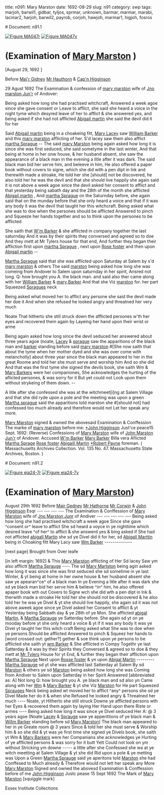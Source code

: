 title: n091: Mary Marston
date: 1692-08-29
slug: n91
category: swp
tags: marjoh, barwil1, gidbar, tyljos, sprmar, unknown, barmar, marmar, marabi, lacmar2, harjoh, barwil2, payrob, corjoh, hawjoh, marmar1, higjoh, fosros


<div markdown class="doc" id="n91.1"># Document: n91.1

[![Figure MA047r](archives/MA135/small/MA047r.jpg)](archives/MA135/large/MA047r.jpg)
[![Figure MA047v](archives/MA135/small/MA047v.jpg)](archives/MA135/large/MA047v.jpg)

# (Examination of [Mary Marston](/tag/marmar1.html) )

[August 29, 1692  ]

Before [Maj'r Gidney](/tag/gidbar.html) [Mr Hauthorn](/tag/hawjoh.html) & [Cap'n Higginson](/tag/higjoh.html)

29 Agust 1692  The Examination & confession of [mary marston](/tag/marmar1.html) wife of [Jno marston Jun'r](/tag/marjoh.html) of Andover:

Being asked how long she had practised witchcraft, Answered a week agoe since she gave consent or Leave to afflict, she said she heard a voice in the night tyme which desyred leave of her to afflict & she answered yes, and being asked if she had not afflicted [Abigail martin](/tag/marabi.html) she said the devil did it for her

Said [Abigail martin](/tag/marabi.html) being in a choakeing fitt, [Mary Lacey](/tag/lacmar2.html) saw [William Barker](/tag/barwil1.html) and this [mary marston](/tag/marmar.html) afflicting of her. S'd lacey saw them also afflict [martha Sprague](/tag/sprmar.html) -- The said [mary Marston](/tag/marmar1.html) being again asked how long it is since she was first seduced, she said sometyme in the last winter, And that being at home in her onw house, & her husband absent, she saw the appearance of a black man in the evening a litle after it was dark. The said black man bid her serve him, and beleeve in him, He also offered a paper book without covers to signe, which she did with a pen dipt in Ink and therewith made a stroake, He told her she [should] not be discovered, he also told her he was the devil and that she should live happily she again said it is not above a week agoe since the devil asked her consent to afflict and that yesterday being sabath day and the 28th of the month she afflicted [Abigail martin](/tag/marabi.html) , And [martha Sprague](/tag/sprmar.html) on the Saturnday before, she again said that on the munday before that she only heard a voice and that if it was any body it was the devil that taught her this witchcraft. Being asked what she was to doe when the persones should be afflicted Answered to pinch and Squeeze her hands together and so to think upon the persones to be afflicted

 

She saith that [W'm Barker](/tag/barwil1.html) & she afflicted in company together the last saturnday And it was by their spirits they conversed and agreed so to doe And they mett at Mr Tylers house for that end, And further they began their affliction first upon [martha Sprague](/tag/sprmar.html) , next upon [Rose foster](/tag/fosros.html) and then upon [Abigail martin](/tag/marabi.html) --

[Martha Sprague](/tag/sprmar.html) said that she was afflicted upon Saturday at Salem by s'd [mary marston](/tag/marmar1.html) & others The said [marston](/tag/marmar1.html) being asked how long she was comeing from Andover to Salem upon saturnday in her spirit, Ansred not long. Q: how brought you A. the black man. and said also ther came along with her [William Barker](/tag/barwil1.html) & [mary Barker](/tag/barmar.html) And that she Viz [marston](/tag/marmar1.html) for. her part Squeezed [Spragues](/tag/sprmar.html) neck

Being asked what moved her to afflict any persone she said the devil made her doe it And when she refused he looked angry and threatned her very much 

Noate That hitherto she still struck down the afflicted persones w'th her eyes and recovered them again by Layeing her hand upon their wrist or arme 

Being again asked how long since the devil seduced her answered about three years agoe (noate, [Lacey](/tag/lacmar2.html) & [sprague](/tag/sprmar.html) saw the apparitions of the black man and [barker](/tag/barwil1.html) standing before said [mary marston](/tag/marmar1.html) #[She now saith that about the tyme when her mother dyed and she was over come with melancholly] about three year since the black man appeared to her in the great Roome and told her she must serve and worship him And so she did And that was the first tyme she signed the devils book, she saith Wm & [Mary Barkers](/tag/barmar.html) were her companiones, She acknowledges the hurting of the aflicted persones, & was sorry for it But yet could not Look upon them without strykeing of them down. --

A litle after she confessed she was at the witchmeet[i]ng at Salem Village and that she did ryde upon a pole and the meeting was upon a green [Martha sprague](/tag/sprmar.html) said the apparitions told marston she #[should not] had confessed too much already and therefore would not Let her speak any more.

[Mary Marston](/tag/marmar1.html) signed & owned the abovesaid Examination & Conffession
The  marke of [mary marston](/tag/marmar1.html) before me: [*John Higginson](/tag/higjoh.html) Just'ce peace15 Sept. 1692:     (Reverse) Confessions of [Mary Marston](/tag/marmar1.html) wife of [John Marston Jun'r](/tag/marjoh.html) of Andover. Accused [W'm Barker](/tag/barwil1.html) [Mary Barker](/tag/barmar.html) Billa vera  Aflicted [Martha Sprage](/tag/sprmar.html) [Rose foster](/tag/fosros.html) [Abigaill Martin](/tag/marabi.html) [*Robert Payne](/tag/payrob.html) foreman. ( Massachusetts Archives Collection. Vol. 135 No. 47. Massachusetts State Archives, Boston. )</div><div markdown class="doc" id="n91.2"># Document: n91.2

[![Figure eia24-7r](archives/essex/eia/gifs/eia24-7r.gif)](archives/essex/eia/large/eia24-7r.jpg)
[![Figure eia24-7v](archives/essex/eia/gifs/eia24-7v.gif)](archives/essex/eia/large/eia24-7v.jpg)

# (Examination of [Mary Marston](/tag/marmar1.html))

August 29th 1692 Before [Majr Gedney](/tag/gidbar.html) [Mr Hathorne](/tag/harjoh.html) [Mr Corwin](/tag/corjoh.html) & [John Higginson](/tag/higjoh.html) Esqr --- --- --- ---  The Examination & Conffession of [Mary Marston](/tag/marmar1.html) wife of [Jno Marston Junr](/tag/marjoh.html) of Andiver --- --- --- --- ---  Being asked how long she had practised witchcraft a week agoe Since she gave ^consent or^ leave to afflict She sd heard a voyce in ye nighttime which desired leave ^of her^ to afflict & she answerd yes & bing asked if She had not afflicted [abigall Martin](/tag/marabi.html) she sd ye Divel did it for her, sd [Abigall Marttin](/tag/marabi.html) being in Choaking fitt Mary Lacy saw [Wm Barker](/tag/barwil1.html) --------------

[next page] Brought from Over leafe

[in left margin: 1692] & This [Mary Marston](/tag/marmar1.html) afflicting of Her Sd lacey Saw ym also afflictt [Martha Sprauge](/tag/sprmar.html) ---- The sd [Mary Martston](/tag/marmar1.html) being agin asked how long it was since she was first seduced she sd sometime in ye last Winter, & yt being at home in her owne house & her husband absent she saw ye apearan^ce^ of a black man In ye Evening a litle after it was dark she sd ye black man bid her serve him & believe ^in^ him, he also offered apaper book wth out Covers to Signe wch she did wth a pen dipt in Ink & therwith made a stroake He told her she should not be discovered & he also told her he was ye Divel & yt she should live happily, she again sd it was not above aweek agoe since ye Divel asked her Consent to afflict & yt Yesterday being Sabbath day & ye 28th of ye Mon. She afflicted [abigal Martin](/tag/marabi.html), & [Martha Sprauge](/tag/sprmar.html) ye Satterday before. She again sd yt on ye mooday before yt she only heard a voice & yt if it was any body it was ye Divel yt taught her this witch craft Being asked what She was to doe when ye persons Should be afflicted Answered to pinch & Squeez her hands to [word crossed out: gether?] gether & soe think upon ye persons to be afflicted she saith yt [wm Barker](/tag/barwil1.html) & She afflicted in Compy Togethr ye last Satterday  & it was by their Spirits they Conversed & agreed so to doe & they mett at [Mr Tylers](/tag/tyljos.html) House for yt End, & further they began their affliction upon [Martha Sprauge](/tag/sprmar.html) Next upon [Rosse foster](/tag/fosros.html) & yn upon [Abigal Martin](/tag/marabi.html) --------- [Martha Sprauge](/tag/sprmar.html) sd yt she was afflicted last Satterday at Salem By sd  [Marston](/tag/marmar1.html) & others ye sd [Marston](/tag/marmar1.html) being asked how long she was Coming from Andiver to Salem upon Satterday in her Spirit Answered [abbreviated as: A] Not long Q: how brought you A. ye black man and sd also yn Came along wth her [Wm](/tag/barwil2.html) & [Mary Barker](/tag/barmar.html) & yt she Viz [Marston](/tag/marmar1.html) for He part Squeezed [Sprauges](/tag/sprmar.html) Neck being asked wt moved her to afflict ^any^ persons she sd ye Divel Made her do it & when she Refused he looked angry & Threatned her much ---- Noate, yt Hitherto she still struck Downe ye afflicted persons wth her Eyes & recovered them again by laying Her Hand upon there Riste or armes ---- Being asked how long it was since ye Divel seduced Her A: @ 3 years agoe (Noate [Lacey](/tag/unknown.html) & [Sprauge](/tag/sprmar.html) saw ye apperittions of ye black man & [Willm Barker](/tag/barwil1.html) standing before sd [Mary Marston](/tag/marmar1.html)) The black man appeared to her in ye Greate room  @ 3 years Since & told her she must serve & Worship him & so she did & yt was ye first time she signed ye Divels book, she saith yt Wm & [Mary Barkers](/tag/barmar.html) were her Companians she acknowledges ye Hurting of ye afflicted persons & was sorry for it butt Yett Could not look on ym without Stricking ym downe ----- a little after she Confessed she wa at ye witch meetting at Salem Village & yt she did Rid upon a pole & ye metting was Upon a Green [Martha Sprauge](/tag/sprmar.html) said ye aperitons told [Marston](/tag/marmar1.html) she had Conffesed to Much already & Therefore would not  lett her speak any More [Mary Marston](/tag/marmar1.html) Signed and owned the abovesd Examination & Conffession before of me [John Higginson](/tag/higjoh.html) Justc pease 15 Sept 1692 The Mark of [Mary Marston](/tag/marmar1.html) [squiggle mark]

Essex Institute Collections
</div>